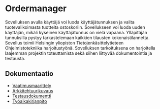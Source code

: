 # **Ordermanager** 
Sovelluksen avulla käyttäjä voi luoda käyttäjätunnuksen ja valita tuotevalikoimasta tuotteita ostoskoriin. Sovellukseen voi luoda uuden käyttäjän, mikäli kyseinen käyttäjätunnus on vielä vapaana. Ylläpitäjän tunnuksilla pystyy tarkastelemaan kaikkien tilausten kokonaistilannetta.
Sovellus toimii Helsingin yliopiston Tietojenkäsittelytieteen Ohjelmistotekniika harjoitustyönä. Sovelluksen tarkoituksena on harjoitella laajemman projektin toteuttamista sekä siihen liittyvää dokumentointia ja testausta.
## **Dokumentaatio**

* [Vaatimusmaarittely](./dokumentaatio/vaatimusmaarittely.md)  
* [Arkkitehtuurikuvaus](./dokumentaatio/arkkitehtuurikuvaus.md)  
* [Testausdokumentti](./dokumentaatio/testausdokumentti.md)  
* [Työaikakirjanpito](./dokumentaatio/tuntikirjanpito.md)  

